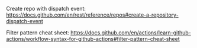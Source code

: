 Create repo with dispatch event: https://docs.github.com/en/rest/reference/repos#create-a-repository-dispatch-event

Filter pattern cheat sheet: https://docs.github.com/en/actions/learn-github-actions/workflow-syntax-for-github-actions#filter-pattern-cheat-sheet

